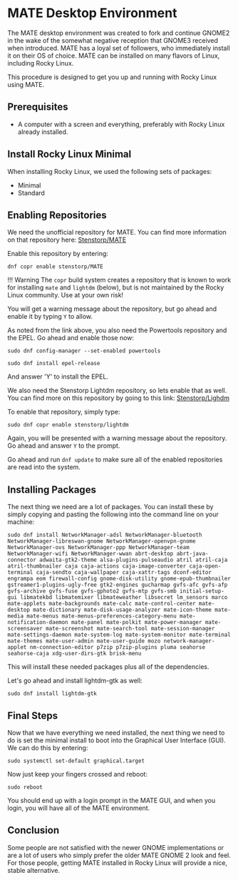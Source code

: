 # MATE Desktop Environment

The MATE desktop environment was created to fork and continue GNOME2 in the wake of the somewhat negative reception that GNOME3 received when introduced. MATE has a loyal set of followers, who immediately install it on their OS of choice. MATE can be installed on many flavors of Linux, including Rocky Linux.

This procedure is designed to get you up and running with Rocky Linux using MATE.

## Prerequisites

* A computer with a screen and everything, preferably with Rocky Linux already installed.

## Install Rocky Linux Minimal

When installing Rocky Linux, we used the following sets of packages:

* Minimal
* Standard

## Enabling Repositories

We need the unofficial repository for MATE. You can find more information on that repository here: [Stenstorp/MATE](https://copr.fedorainfracloud.org/coprs/stenstorp/MATE/)

Enable this repository by entering:

`dnf copr enable stenstorp/MATE`

!!! Warning
    The `copr` build system creates a repository that is known to work for installing `mate` and `lightdm` (below), but is not maintained by the Rocky Linux community. Use at your own risk!
    
You will get a warning message about the repository, but go ahead and enable it by typing `Y` to allow.

As noted from the link above, you also need the Powertools repository and the EPEL. Go ahead and enable those now:

`sudo dnf config-manager --set-enabled powertools`  

`sudo dnf install epel-release`

And answer 'Y' to install the EPEL.

We also need the Stenstorp Lightdm repository, so lets enable that as well. You can find more on this repository by going to this link: [Stenstorp/Lighdm](https://copr.fedorainfracloud.org/coprs/stenstorp/lightdm/)

To enable that repository, simply type:

`sudo dnf copr enable stenstorp/lightdm`

Again, you will be presented with a warning message about the repository. Go ahead and answer `Y` to the prompt.

Go ahead and run `dnf update` to make sure all of the enabled repositories are read into the system.

## Installing Packages

The next thing we need are a lot of packages. You can install these by simply copying and pasting the following into the command line on your machine:

`sudo dnf install NetworkManager-adsl NetworkManager-bluetooth NetworkManager-libreswan-gnome NetworkManager-openvpn-gnome NetworkManager-ovs NetworkManager-ppp NetworkManager-team NetworkManager-wifi NetworkManager-wwan abrt-desktop abrt-java-connector adwaita-gtk2-theme alsa-plugins-pulseaudio atril atril-caja atril-thumbnailer caja caja-actions caja-image-converter caja-open-terminal caja-sendto caja-wallpaper caja-xattr-tags dconf-editor engrampa eom firewall-config gnome-disk-utility gnome-epub-thumbnailer gstreamer1-plugins-ugly-free gtk2-engines gucharmap gvfs-afc gvfs-afp gvfs-archive gvfs-fuse gvfs-gphoto2 gvfs-mtp gvfs-smb initial-setup-gui libmatekbd libmatemixer libmateweather libsecret lm_sensors marco mate-applets mate-backgrounds mate-calc mate-control-center mate-desktop mate-dictionary mate-disk-usage-analyzer mate-icon-theme mate-media mate-menus mate-menus-preferences-category-menu mate-notification-daemon mate-panel mate-polkit mate-power-manager mate-screensaver mate-screenshot mate-search-tool mate-session-manager mate-settings-daemon mate-system-log mate-system-monitor mate-terminal mate-themes mate-user-admin mate-user-guide mozo network-manager-applet nm-connection-editor p7zip p7zip-plugins pluma seahorse seahorse-caja xdg-user-dirs-gtk brisk-menu`

This will install these needed packages plus all of the dependencies.

Let's go ahead and install lightdm-gtk as well:

`sudo dnf install lightdm-gtk`

## Final Steps

Now that we have everything we need installed, the next thing we need to do is set the minimal install to boot into the Graphical User Interface (GUI). We can do this by entering:

`sudo systemctl set-default graphical.target`

Now just keep your fingers crossed and reboot:

`sudo reboot`

You should end up with a login prompt in the MATE GUI, and when you login, you will have all of the MATE environment.

## Conclusion

Some people are not satisfied with the newer GNOME implementations or are a lot of users who simply prefer the older MATE GNOME 2 look and feel. For those people, getting MATE installed in Rocky Linux will provide a nice, stable alternative.

